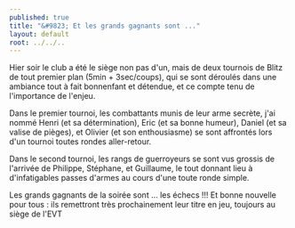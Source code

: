```yaml
---
published: true
title: "&#9823; Et les grands gagnants sont ..."
layout: default
root: ../../..
---
```


Hier soir le club a été le siège non pas d'un, mais de deux tournois de Blitz de tout premier plan (5min + 3sec/coups), qui se sont déroulés dans une ambiance tout à fait bonnenfant et détendue, et ce compte tenu de l'importance de l'enjeu.

Dans le premier tournoi, les combattants munis de leur arme secrète, j'ai nommé Henri (et sa détermination), Eric (et sa bonne humeur), Daniel (et sa valise de pièges), et Olivier (et son enthousiasme) se sont affrontés lors d'un tournoi toutes rondes aller-retour.

Dans le second tournoi, les rangs de guerroyeurs se sont vus grossis de l'arrivée de Philippe, Stéphane, et Guillaume, le tout donnant lieu à d'infatigables passes d'armes au cours d'une toute ronde simple.

Les grands gagnants de la soirée sont ... les échecs !!! Et bonne nouvelle pour tous : ils remettront très prochainement leur titre en jeu, toujours au siège de l'EVT